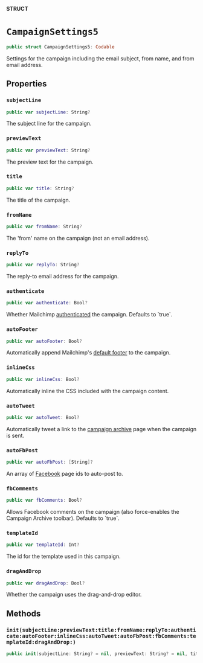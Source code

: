 **STRUCT**

# `CampaignSettings5`

```swift
public struct CampaignSettings5: Codable
```

Settings for the campaign including the email subject, from name, and from email address.

## Properties
### `subjectLine`

```swift
public var subjectLine: String?
```

The subject line for the campaign.

### `previewText`

```swift
public var previewText: String?
```

The preview text for the campaign.

### `title`

```swift
public var title: String?
```

The title of the campaign.

### `fromName`

```swift
public var fromName: String?
```

The &#x27;from&#x27; name on the campaign (not an email address).

### `replyTo`

```swift
public var replyTo: String?
```

The reply-to email address for the campaign.

### `authenticate`

```swift
public var authenticate: Bool?
```

Whether Mailchimp [authenticated](https://mailchimp.com/help/about-email-authentication/) the campaign. Defaults to &#x60;true&#x60;.

### `autoFooter`

```swift
public var autoFooter: Bool?
```

Automatically append Mailchimp&#x27;s [default footer](https://mailchimp.com/help/about-campaign-footers/) to the campaign.

### `inlineCss`

```swift
public var inlineCss: Bool?
```

Automatically inline the CSS included with the campaign content.

### `autoTweet`

```swift
public var autoTweet: Bool?
```

Automatically tweet a link to the [campaign archive](https://mailchimp.com/help/about-email-campaign-archives-and-pages/) page when the campaign is sent.

### `autoFbPost`

```swift
public var autoFbPost: [String]?
```

An array of [Facebook](https://mailchimp.com/help/connect-or-disconnect-the-facebook-integration/) page ids to auto-post to.

### `fbComments`

```swift
public var fbComments: Bool?
```

Allows Facebook comments on the campaign (also force-enables the Campaign Archive toolbar). Defaults to &#x60;true&#x60;.

### `templateId`

```swift
public var templateId: Int?
```

The id for the template used in this campaign.

### `dragAndDrop`

```swift
public var dragAndDrop: Bool?
```

Whether the campaign uses the drag-and-drop editor.

## Methods
### `init(subjectLine:previewText:title:fromName:replyTo:authenticate:autoFooter:inlineCss:autoTweet:autoFbPost:fbComments:templateId:dragAndDrop:)`

```swift
public init(subjectLine: String? = nil, previewText: String? = nil, title: String? = nil, fromName: String? = nil, replyTo: String? = nil, authenticate: Bool? = nil, autoFooter: Bool? = nil, inlineCss: Bool? = nil, autoTweet: Bool? = nil, autoFbPost: [String]? = nil, fbComments: Bool? = nil, templateId: Int? = nil, dragAndDrop: Bool? = nil)
```
